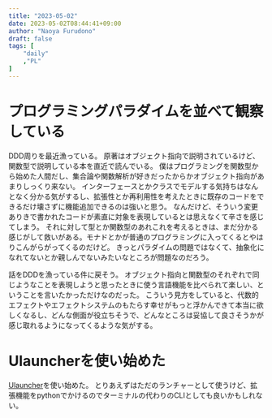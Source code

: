 ```yaml
---
title: "2023-05-02"
date: 2023-05-02T08:44:41+09:00
author: "Naoya Furudono"
draft: false
tags: [
    "daily"
    ,"PL"
]
---
```


# プログラミングパラダイムを並べて観察している

DDD周りを最近漁っている。
原著はオブジェクト指向で説明されているけど、関数型で説明している本を直近で読んでいる。
僕はプログラミングを関数型から始めた人間だし、集合論や関数解析が好きだったからかオブジェクト指向があまりしっくり来ない。
インターフェースとかクラスでモデルする気持ちはなんとなく分かる気がするし、拡張性とか再利用性を考えたときに既存のコードをできるだけ壊さずに機能追加できるのは強いと思う。
なんだけど、そういう変更ありきで書かれたコードが素直に対象を表現しているとは思えなくて辛さを感じてしまう。
それに対して型とか関数型のあれこれを考えるときは、まだ分かる感じがして救いがある。モナドとかが普通のプログラミングに入ってくるとやはりこんがらがってくるのだけど。
きっとパラダイムの問題ではなくて、抽象化になれてないとか親しんでないみたいなところが問題なのだろう。

話をDDDを漁っている件に戻そう。
オブジェクト指向と関数型のそれぞれで同じようなことを表現しようと思ったときに使う言語機能を比べられて楽しい、ということを言いたかっただけなのだった。
こういう見方をしていると、代数的エフェクトやエフェクトシステムのもたらす幸せがもっと浮かんできて本当に欲しくなるし、どんな側面が役立ちそうで、どんなところは妥協して良さそうかが感じ取れるようになってくるような気がする。

# Ulauncherを使い始めた

[Ulauncher](https://ulauncher.io/)を使い始めた。
とりあえずはただのランチャーとして使うけど、拡張機能をpythonでかけるのでターミナルの代わりのCLIとしても良いかもしれない。

